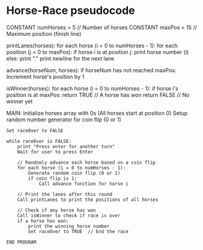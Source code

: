 # Horse-Race pseudocode

CONSTANT numHorses = 5    // Number of horses
CONSTANT maxPos = 15      // Maximum position (finish line)

printLanes(horses):
    for each horse (i = 0 to numHorses - 1):
        for each position (j = 0 to maxPos):
            if horse i is at position j:
                print horse number (i)
            else:
                print "."
        print newline for the next lane

advance(horseNum, horses):
    if horseNum has not reached maxPos:
        Increment horse's position by 1

isWinner(horses):
    for each horse (i = 0 to numHorses - 1):
        if horse i's position is at maxPos:
            return TRUE  // A horse has won
    return FALSE  // No winner yet

MAIN:
    Initialize horses array with 0s (All horses start at position 0)
    Setup random number generator for coin flip (0 or 1)

    Set raceOver to FALSE

    while raceOver is FALSE:
        print "Press enter for another turn"
        Wait for user to press Enter

        // Randomly advance each horse based on a coin flip
        for each horse (i = 0 to numHorses - 1):
            Generate random coin flip (0 or 1)
            if coin flip is 1:
                Call advance function for horse i

        // Print the lanes after this round
        Call printLanes to print the positions of all horses

        // Check if any horse has won
        Call isWinner to check if race is over
        if a horse has won:
            print the winning horse number
            Set raceOver to TRUE  // End the race

    END PROGRAM

